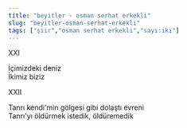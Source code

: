 ```yaml
---
title: "beyitler - osman serhat erkekli"
slug: "beyitler-osman-serhat-erkekli"
tags: ["şiir","osman serhat erkekli","sayı:iki"]
---
```


XXI

İçimizdeki deniz  
İkimiz biziz

XXII

Tanrı kendi'min gölgesi gibi dolaştı evreni  
Tanrı'yı öldürmek istedik, öldüremedik

